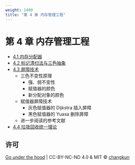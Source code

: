 ```yaml
---
weight: 1400
title: "第 4 章 内存管理工程"
---
```


# 第 4 章 内存管理工程

- [4.1 内存分配器](./alloc.md)
- [4.2 标记清扫法与三色抽象](./cms.md)
- [4.3 屏障技术](./barrier.md)
    + 三色不变性原理
      + 强、弱不变性
      + 赋值器的颜色
      + 新分配对象的颜色
    + 赋值器屏障技术
      + 灰色赋值器的 Dijkstra 插入屏障
      + 黑色赋值器的 Yuasa 删除屏障
    + 进一步阅读的参考文献
- [4.4 垃圾回收统一理论](./unifiedgc.md)

## 许可

[Go under the hood](https://github.com/changkun/go-under-the-hood) | CC-BY-NC-ND 4.0 & MIT &copy; [changkun](https://changkun.de)
